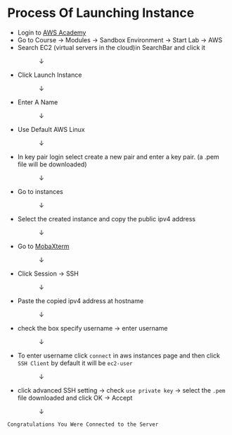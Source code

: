 <!--
  Author: omteja04
  Created on: 14-06-2024 11:43:45
  Description: LaunchInstanceInAWS
-->

# Process Of Launching Instance

- Login to [AWS Academy](https://awsacademy.instructure.com/login/canvas)
- Go to Course &rarr; Modules &rarr; Sandbox Environment &rarr; Start Lab &rarr; AWS
- Search EC2 (virtual servers in the cloud)in SearchBar and click it

&emsp; &emsp; &emsp; &emsp; &darr;

- Click Launch Instance

&emsp; &emsp; &emsp; &emsp; &darr;

- Enter A Name

&emsp; &emsp; &emsp; &emsp; &darr;

- Use Default AWS Linux

&emsp; &emsp; &emsp; &emsp; &darr;

- In key pair login select create a new pair and enter a key pair. (a .pem file will be downloaded)

&emsp; &emsp; &emsp; &emsp; &darr;

- Go to instances

&emsp; &emsp; &emsp; &emsp; &darr;

- Select the created instance and copy the public ipv4 address

&emsp; &emsp; &emsp; &emsp; &darr;

- Go to [MobaXterm](https://mobaxterm.mobatek.net/download-home-edition.html)

&emsp; &emsp; &emsp; &emsp; &darr;

- Click Session &rarr; SSH

&emsp; &emsp; &emsp; &emsp; &darr;

- Paste the copied ipv4 address at hostname

&emsp; &emsp; &emsp; &emsp; &darr;

- check the box specify username &rarr; enter username

&emsp; &emsp; &emsp; &emsp; &darr;

- To enter username click `connect` in aws instances page and then click `SSH Client` by default it will be `ec2-user`

&emsp; &emsp; &emsp; &emsp; &darr;

- click advanced SSH setting &rarr; check `use private key` &rarr; select the `.pem` file downloaded and click OK &rarr; Accept

&emsp; &emsp; &emsp; &emsp; &darr;

`Congratulations You Were Connected to the Server`
